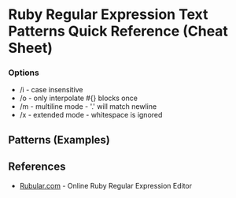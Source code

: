 # Ruby Regular Expression Text Patterns Quick Reference (Cheat Sheet)


### Options

- /i   -  case insensitive
- /o   -  only interpolate #{} blocks once
- /m   -  multiline mode - '.' will match newline
- /x   -  extended mode - whitespace is ignored


## Patterns (Examples)


## References

- [Rubular.com](http://rubular.com) - Online Ruby Regular Expression Editor
